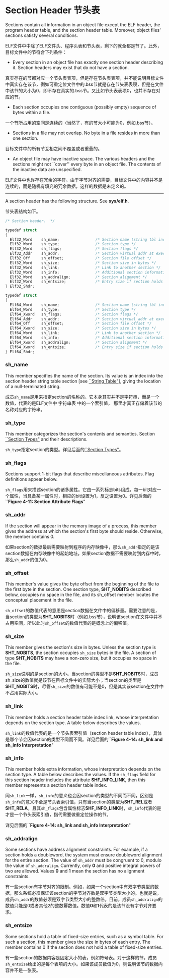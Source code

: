 # Section Header 节头表

Sections contain all information in an object file except the ELF header, the program header table, and the section header table. Moreover, object files' sections satisfy several conditions.

ELF文件中中除了ELF文件头、程序头表和节头表，剩下的就全都是节了。此外，目标文件中的节符合下列条件：

* Every section in an object file has exactly one section header describing it. Section headers may exist that do not have a section.

真实存在的节都对应一个节头表表项，但是存在节头表表项，并不能说明目标文件中真实存在该节，例如可重定位文件中的.bss节就是存在节头表表项，但是在文件中该节的大小为0，即不存在真实的.bss节。又比如节头表表项0，也并不存在对应的节。

* Each section occupies one contiguous (possibly empty) sequence of bytes within a file.

一个节所占用的空间是连续的（当然了，有的节大小可能为0，例如.bss节）。

* Sections in a file may not overlap. No byte in a file resides in more than one section.

目标文件中的所有节互相之间不覆盖或者重叠的。

* An object file may have inactive space. The various headers and the sections might not ``cover'' every byte in an object file. The contents of the inactive data are unspecified.

ELF文件中也许存在冗余的字符。由于字节对齐的需要，目标文件中的内容并不是连续的，而是随机有填充的冗余数据，这样的数据是未定义的。

***
A section header has the following structure. See **sys/elf.h**.

节头表结构如下。

```C#
/* Section header.  */

typedef struct
{
  Elf32_Word    sh_name;                /* Section name (string tbl index) */
  Elf32_Word    sh_type;                /* Section type */
  Elf32_Word    sh_flags;               /* Section flags */
  Elf32_Addr    sh_addr;                /* Section virtual addr at execution */
  Elf32_Off     sh_offset;              /* Section file offset */
  Elf32_Word    sh_size;                /* Section size in bytes */
  Elf32_Word    sh_link;                /* Link to another section */
  Elf32_Word    sh_info;                /* Additional section information */
  Elf32_Word    sh_addralign;           /* Section alignment */
  Elf32_Word    sh_entsize;             /* Entry size if section holds table */
} Elf32_Shdr;

typedef struct
{
  Elf64_Word    sh_name;                /* Section name (string tbl index) */
  Elf64_Word    sh_type;                /* Section type */
  Elf64_Xword   sh_flags;               /* Section flags */
  Elf64_Addr    sh_addr;                /* Section virtual addr at execution */
  Elf64_Off     sh_offset;              /* Section file offset */
  Elf64_Xword   sh_size;                /* Section size in bytes */
  Elf64_Word    sh_link;                /* Link to another section */
  Elf64_Word    sh_info;                /* Additional section information */
  Elf64_Xword   sh_addralign;           /* Section alignment */
  Elf64_Xword   sh_entsize;             /* Entry size if section holds table */
} Elf64_Shdr;
```

### sh_name

This member specifies the name of the section. Its value is an index into the section header string table section [see [``String Table"](xxxx)], giving the location of a null-terminated string.

成员`sh_name`是用来指定section的名称的。它本身其实并不是字符串，而是一个数值，代表的是ELF文件中 字符串表 中的一个索引值， 那里才真正存储着该节的名称对应的字符串。

### sh_type

This member categorizes the section's contents and semantics. Section [``Section Types"](https://github.com/astrotycoon/Executable-And-Linking-Format-ELF/blob/main/11.%20Section%20Types.md) and their descriptions.

`sh_type`指定section的类型。详见后面的[``Section Types"](https://github.com/astrotycoon/Executable-And-Linking-Format-ELF/blob/main/11.%20Section%20Types.md)。

### sh_flags

Sections support 1-bit flags that describe miscellaneous attributes. Flag definitions appear below.

`sh_flags`用来描述section的诸多属性。它由一系列标志bits组成，每一bit对应一个属性，当具备某一属性时，相应的bit设置为1，反之设置为0。详见后面的``**Figure 4-11: Section Attribute Flags**"

### sh_addr

If the section will appear in the memory image of a process, this member gives the address at which the section's first byte should reside. Otherwise, the member contains 0.

如果section的数据最后需要映射到程序的内存映像中，那么`sh_addr`指定的是该section数据在内存映像中的起始地址。如果section数据不需要映射到内存中时，那么`sh_addr`的值为0。

### sh_offset

This member's value gives the byte offset from the beginning of the file to the first byte in the section. One section type, **SHT_NOBITS** described below, occupies no space in the file, and its sh_offset member locates the conceptual placement in the file.

`sh_offset`的数值代表的意思是section数据在文件中的偏移量。需要注意的是，当section的类型为**SHT_NOBITS**时（例如.bss节），说明该section在文件中并不占用空间，所以此时`sh_offset`的数值代表的是概念上的偏移值。

### sh_size

This member gives the section's size in bytes. Unless the section type is **SHT_NOBITS**, the section occupies `sh_size` bytes in the file. A section of type **SHT_NOBITS** may have a non-zero size, but it occupies no space in the file.

`sh_size`说明的是section的大小。当section的类型不是**SHT_NOBITS**时，成员sh_size的数值就是该节在目标文件中的实际大小；当section的类型是**SHT_NOBITS**时，尽管`sh_size`的数值有可能不是0，但是其实该section在文件中不占用实际大小。

### sh_link

This member holds a section header table index link, whose interpretation depends on the section type. A table below describes the values.

`sh_link`的数值代表的是一个节头表索引值（section header table index），具体是哪个节会因section的类型不同而不同。详见后面的``**Figure 4-14: sh_link and sh_info Interpretation**"

### sh_info

This member holds extra information, whose interpretation depends on the section type. A table below describes the values. If the `sh_flags` field for this section header includes the attribute **SHF_INFO_LINK**, then this member represents a section header table index.

同`sh_link`一样，`sh_info`的意义也会因section的类型的不同而不同，区别是`sh_info`的意义不全是节头表索引值，只有当section的类型为**SHT_REL**或者**SHT_RELA**，且其`sh_flags`包含属性标志**SHF_INFO_LINK**时，`sh_info`代表的是才是一个节头表索引值，指代需要做重定位操作的节。

详见后面的``**Figure 4-14: sh_link and sh_info Interpretation**"

### sh_addralign

Some sections have address alignment constraints. For example, if a section holds a doubleword, the system must ensure doubleword alignment for the entire section. The value of `sh_addr` must be congruent to 0, modulo the value of `sh_addralign`. Currently, only **0** and positive integral powers of two are allowed. Values **0** and **1** mean the section has no alignment constraints.

有一些section有字节对齐的限制。例如，如果一个section中有双字节类型的数据，那么系统必须保证该section的字节对齐数是双字节类型大小的。也就是说，成员`sh_addr`的数值必须是双字节类型大小的整数倍。目前，成员`sh_addralign`的数值只能是0或者其他2的整数幂数值。数值**0**和**1**代表的是该节没有字节对齐要求。

### sh_entsize

Some sections hold a table of fixed-size entries, such as a symbol table. For such a section, this member gives the size in bytes of each entry. The member contains 0 if the section does not hold a table of fixed-size entries.

有一些section的数据内容是固定大小的表，例如符号表。对于这样的节，成员`sh_entsize`给出的是每个表项的大小。如果该成员数值为0，则说明该节的数据内容并不是一张表。
